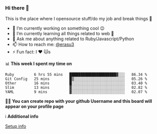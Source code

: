 ### Hi there 👋
This is the place where I opensource stuff/do my job and break things :rofl:

- 🔭 I’m currently working on something cool :wink:
- 🌱 I’m currently learning all things related to web 🤪
- 💬 Ask me about anything related to Ruby/Javascript/Python
- 📫 How to reach me: [@erasu3](https://t.me/erasu3)
- ⚡ Fun fact: I :heart: :cat:s

📊 **This week I spent my time on**
<!--START_SECTION:waka-->
```text
Ruby         6 hrs 55 mins   █████████████████████▓░░░   86.34 % 
Git Config   25 mins         █▒░░░░░░░░░░░░░░░░░░░░░░░   05.26 % 
Other        16 mins         █░░░░░░░░░░░░░░░░░░░░░░░░   03.40 % 
Slim         13 mins         ▓░░░░░░░░░░░░░░░░░░░░░░░░   02.82 % 
YAML         9 mins          ▓░░░░░░░░░░░░░░░░░░░░░░░░   02.07 % 
```
<!--END_SECTION:waka-->

👨‍🏫 **You can create repo with your github Username and this board will appear on your profile page**


ℹ️ **Additional info**

[Setup info](https://github.com/13LD/13LD/blob/master/SETUP.md)
